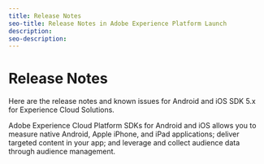 ```yaml
---
title: Release Notes
seo-title: Release Notes in Adobe Experience Platform Launch
description: 
seo-description: 
---
```


# Release Notes

Here are the release notes and known issues for Android and iOS SDK 5.x for Experience Cloud Solutions.

Adobe Experience Cloud Platform SDKs for Android and iOS allows you to measure native Android, Apple iPhone, and iPad applications; deliver targeted content in your app; and leverage and collect audience data through audience management.

